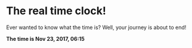 # The real time clock!

Ever wanted to know what the time is? Well, your journey is about to end!

**The time is Nov 23, 2017, 06:15**